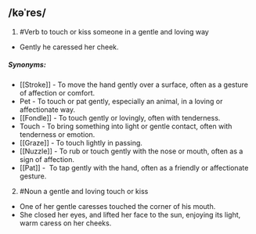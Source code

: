 ## /kəˈres/  
1. #Verb 
to touch or kiss someone in a gentle and loving way

- Gently he caressed her cheek.

##### Synonyms:
- [[Stroke]] - To move the hand gently over a surface, often as a gesture of affection or comfort.
- Pet - To touch or pat gently, especially an animal, in a loving or affectionate way.
- [[Fondle]] - To touch gently or lovingly, often with tenderness.
- Touch - To bring something into light or gentle contact, often with tenderness or emotion.
- [[Graze]] - To touch lightly in passing.
- [[Nuzzle]] - To rub or touch gently with the nose or mouth, often as a sign of affection.
- [[Pat]] -  To tap gently with the hand, often as a friendly or affectionate gesture.

2. #Noun 
a gentle and loving touch or kiss

- One of her gentle caresses touched the corner of his mouth.
- She closed her eyes, and lifted her face to the sun, enjoying its light, warm caress on her cheeks. 